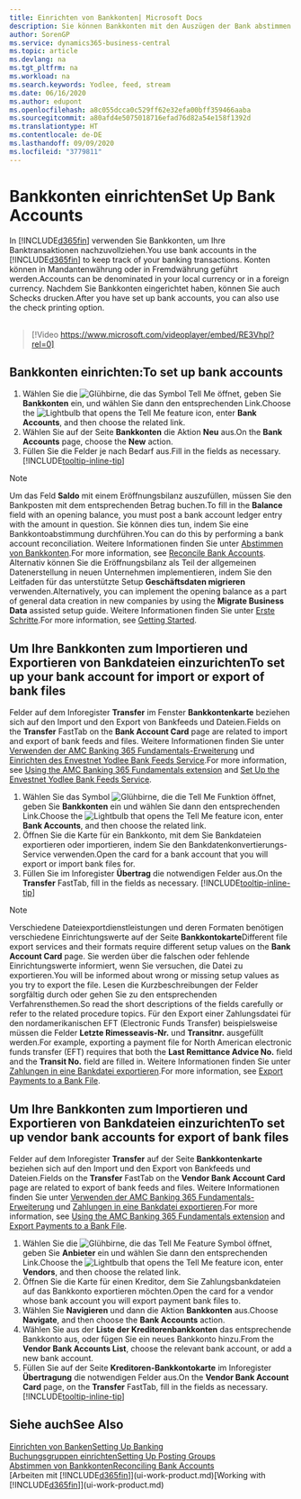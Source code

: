 ```yaml
---
title: Einrichten von Bankkonten| Microsoft Docs
description: Sie können Bankkonten mit den Auszügen der Bank abstimmen.
author: SorenGP
ms.service: dynamics365-business-central
ms.topic: article
ms.devlang: na
ms.tgt_pltfrm: na
ms.workload: na
ms.search.keywords: Yodlee, feed, stream
ms.date: 06/16/2020
ms.author: edupont
ms.openlocfilehash: a8c055dcca0c529ff62e32efa00bff359466aaba
ms.sourcegitcommit: a80afd4e5075018716efad76d82a54e158f1392d
ms.translationtype: HT
ms.contentlocale: de-DE
ms.lasthandoff: 09/09/2020
ms.locfileid: "3779811"
---
```

# <a name="set-up-bank-accounts"></a><span data-ttu-id="a6e63-103">Bankkonten einrichten</span><span class="sxs-lookup"><span data-stu-id="a6e63-103">Set Up Bank Accounts</span></span>
<span data-ttu-id="a6e63-104">In [!INCLUDE[d365fin](includes/d365fin_md.md)] verwenden Sie Bankkonten, um Ihre Banktransaktionen nachzuvollziehen.</span><span class="sxs-lookup"><span data-stu-id="a6e63-104">You use bank accounts in the [!INCLUDE[d365fin](includes/d365fin_md.md)] to keep track of your banking transactions.</span></span> <span data-ttu-id="a6e63-105">Konten können in Mandantenwährung oder in Fremdwährung geführt werden.</span><span class="sxs-lookup"><span data-stu-id="a6e63-105">Accounts can be denominated in your local currency or in a foreign currency.</span></span> <span data-ttu-id="a6e63-106">Nachdem Sie Bankkonten eingerichtet haben, können Sie auch Schecks drucken.</span><span class="sxs-lookup"><span data-stu-id="a6e63-106">After you have set up bank accounts, you can also use the check printing option.</span></span><br><br>  

> [!Video https://www.microsoft.com/videoplayer/embed/RE3Vhpl?rel=0]

## <a name="to-set-up-bank-accounts"></a><span data-ttu-id="a6e63-107">Bankkonten einrichten:</span><span class="sxs-lookup"><span data-stu-id="a6e63-107">To set up bank accounts</span></span>
1. <span data-ttu-id="a6e63-108">Wählen Sie die ![Glühbirne, die das Symbol Tell Me](media/ui-search/search_small.png "Was möchten Sie tun?") öffnet, geben Sie **Bankkonten** ein, und wählen Sie dann den entsprechenden Link.</span><span class="sxs-lookup"><span data-stu-id="a6e63-108">Choose the ![Lightbulb that opens the Tell Me feature](media/ui-search/search_small.png "Tell me what you want to do") icon, enter **Bank Accounts**, and then choose the related link.</span></span>
2. <span data-ttu-id="a6e63-109">Wählen Sie auf der Seite **Bankkonten** die Aktion **Neu** aus.</span><span class="sxs-lookup"><span data-stu-id="a6e63-109">On the **Bank Accounts** page, choose the **New** action.</span></span>
3. <span data-ttu-id="a6e63-110">Füllen Sie die Felder je nach Bedarf aus.</span><span class="sxs-lookup"><span data-stu-id="a6e63-110">Fill in the fields as necessary.</span></span> [!INCLUDE[tooltip-inline-tip](includes/tooltip-inline-tip_md.md)]

> [!NOTE]
> <span data-ttu-id="a6e63-111">Um das Feld **Saldo** mit einem Eröffnungsbilanz auszufüllen, müssen Sie den Bankposten mit dem entsprechenden Betrag buchen.</span><span class="sxs-lookup"><span data-stu-id="a6e63-111">To fill in the **Balance** field with an opening balance, you must post a bank account ledger entry with the amount in question.</span></span> <span data-ttu-id="a6e63-112">Sie können dies tun, indem Sie eine Bankkontoabstimmung durchführen.</span><span class="sxs-lookup"><span data-stu-id="a6e63-112">You can do this by performing a bank account reconciliation.</span></span> <span data-ttu-id="a6e63-113">Weitere Informationen finden Sie unter [Abstimmen von Bankkonten](bank-how-reconcile-bank-accounts-separately.md).</span><span class="sxs-lookup"><span data-stu-id="a6e63-113">For more information, see [Reconcile Bank Accounts](bank-how-reconcile-bank-accounts-separately.md).</span></span> <span data-ttu-id="a6e63-114">Alternativ können Sie die Eröffnungsbilanz als Teil der allgemeinen Datenerstellung in neuen Unternehmen implementieren, indem Sie den Leitfaden für das unterstützte Setup **Geschäftsdaten migrieren** verwenden.</span><span class="sxs-lookup"><span data-stu-id="a6e63-114">Alternatively, you can implement the opening balance as a part of general data creation in new companies by using the **Migrate Business Data** assisted setup guide.</span></span> <span data-ttu-id="a6e63-115">Weitere Informationen finden Sie unter [Erste Schritte](product-get-started.md).</span><span class="sxs-lookup"><span data-stu-id="a6e63-115">For more information, see [Getting Started](product-get-started.md).</span></span>

## <a name="to-set-up-your-bank-account-for-import-or-export-of-bank-files"></a><span data-ttu-id="a6e63-116">Um Ihre Bankkonten zum Importieren und Exportieren von Bankdateien einzurichten</span><span class="sxs-lookup"><span data-stu-id="a6e63-116">To set up your bank account for import or export of bank files</span></span>
<span data-ttu-id="a6e63-117">Felder auf dem Inforegister **Transfer** im Fenster **Bankkontenkarte** beziehen sich auf den Import und den Export von Bankfeeds und Dateien.</span><span class="sxs-lookup"><span data-stu-id="a6e63-117">Fields on the **Transfer** FastTab on the **Bank Account Card** page are related to import and export of bank feeds and files.</span></span> <span data-ttu-id="a6e63-118">Weitere Informationen finden Sie unter [Verwenden der AMC Banking 365 Fundamentals-Erweiterung](ui-extensions-amc-banking.md) und [Einrichten des Envestnet Yodlee Bank Feeds Service](bank-how-setup-bank-statement-service.md).</span><span class="sxs-lookup"><span data-stu-id="a6e63-118">For more information, see [Using the AMC Banking 365 Fundamentals extension](ui-extensions-amc-banking.md) and [Set Up the Envestnet Yodlee Bank Feeds Service](bank-how-setup-bank-statement-service.md).</span></span>

1. <span data-ttu-id="a6e63-119">Wählen Sie das Symbol ![Glühbirne, die die Tell Me Funktion öffnet](media/ui-search/search_small.png "Was möchten Sie tun?"), geben Sie **Bankkonten** ein und wählen Sie dann den entsprechenden Link.</span><span class="sxs-lookup"><span data-stu-id="a6e63-119">Choose the ![Lightbulb that opens the Tell Me feature](media/ui-search/search_small.png "Tell me what you want to do") icon, enter **Bank Accounts**, and then choose the related link.</span></span>
2. <span data-ttu-id="a6e63-120">Öffnen Sie die Karte für ein Bankkonto, mit dem Sie Bankdateien exportieren oder importieren, indem Sie den Bankdatenkonvertierungs-Service verwenden.</span><span class="sxs-lookup"><span data-stu-id="a6e63-120">Open the card for a bank account that you will export or import bank files for.</span></span>
3. <span data-ttu-id="a6e63-121">Füllen Sie im Inforegister **Übertrag** die notwendigen Felder aus.</span><span class="sxs-lookup"><span data-stu-id="a6e63-121">On the **Transfer** FastTab, fill in the fields as necessary.</span></span> [!INCLUDE[tooltip-inline-tip](includes/tooltip-inline-tip_md.md)]

> [!NOTE]  
>   <span data-ttu-id="a6e63-122">Verschiedene Dateiexportdienstleistungen und deren Formaten benötigen verschiedene Einrichtungswerte auf der Seite **Bankkontokarte**</span><span class="sxs-lookup"><span data-stu-id="a6e63-122">Different file export services and their formats require different setup values on the **Bank Account Card** page.</span></span> <span data-ttu-id="a6e63-123">Sie werden über die falschen oder fehlende Einrichtungswerte informiert, wenn Sie versuchen, die Datei zu exportieren.</span><span class="sxs-lookup"><span data-stu-id="a6e63-123">You will be informed about wrong or missing setup values as you try to export the file.</span></span> <span data-ttu-id="a6e63-124">Lesen die Kurzbeschreibungen der Felder sorgfältig durch oder gehen Sie zu den entsprechenden Verfahrensthemen.</span><span class="sxs-lookup"><span data-stu-id="a6e63-124">So read the short descriptions of the fields carefully or refer to the related procedure topics.</span></span> <span data-ttu-id="a6e63-125">Für den Export einer Zahlungsdatei für den nordamerikanischen EFT (Electronic Funds Transfer) beispielsweise müssen die Felder **Letzte Rimesseavis-Nr.** und **Transitnr.** ausgefüllt werden.</span><span class="sxs-lookup"><span data-stu-id="a6e63-125">For example, exporting a payment file for North American electronic funds transfer (EFT) requires that both the **Last Remittance Advice No.** field and the **Transit No.** field are filled in.</span></span> <span data-ttu-id="a6e63-126">Weitere Informationen finden Sie unter [Zahlungen in eine Bankdatei exportieren](finance-make-payments-with-bank-data-conversion-service-or-sepa-credit-transfer.md#exporting-payments-to-a-bank-file).</span><span class="sxs-lookup"><span data-stu-id="a6e63-126">For more information, see [Export Payments to a Bank File](finance-make-payments-with-bank-data-conversion-service-or-sepa-credit-transfer.md#exporting-payments-to-a-bank-file).</span></span>

## <a name="to-set-up-vendor-bank-accounts-for-export-of-bank-files"></a><span data-ttu-id="a6e63-127">Um Ihre Bankkonten zum Importieren und Exportieren von Bankdateien einzurichten</span><span class="sxs-lookup"><span data-stu-id="a6e63-127">To set up vendor bank accounts for export of bank files</span></span>

<span data-ttu-id="a6e63-128">Felder auf dem Inforegister **Transfer** auf der Seite **Bankkontenkarte** beziehen sich auf den Import und den Export von Bankfeeds und Dateien.</span><span class="sxs-lookup"><span data-stu-id="a6e63-128">Fields on the **Transfer** FastTab on the **Vendor Bank Account Card** page are related to export of bank feeds and files.</span></span> <span data-ttu-id="a6e63-129">Weitere Informationen finden Sie unter [Verwenden der AMC Banking 365 Fundamentals-Erweiterung](ui-extensions-amc-banking.md) und [Zahlungen in eine Bankdatei exportieren](finance-make-payments-with-bank-data-conversion-service-or-sepa-credit-transfer.md#exporting-payments-to-a-bank-file).</span><span class="sxs-lookup"><span data-stu-id="a6e63-129">For more information, see [Using the AMC Banking 365 Fundamentals extension](ui-extensions-amc-banking.md) and [Export Payments to a Bank File](finance-make-payments-with-bank-data-conversion-service-or-sepa-credit-transfer.md#exporting-payments-to-a-bank-file).</span></span>

1. <span data-ttu-id="a6e63-130">Wählen Sie die ![Glühbirne, die das Tell Me Feature](media/ui-search/search_small.png "Tell Me-Funktion") Symbol öffnet, geben Sie **Anbieter** ein und wählen Sie dann den entsprechenden Link.</span><span class="sxs-lookup"><span data-stu-id="a6e63-130">Choose the ![Lightbulb that opens the Tell Me feature](media/ui-search/search_small.png "Tell me what you want to do") icon, enter **Vendors**, and then choose the related link.</span></span>
2. <span data-ttu-id="a6e63-131">Öffnen Sie die Karte für einen Kreditor, dem Sie Zahlungsbankdateien auf das Bankkonto exportieren möchten.</span><span class="sxs-lookup"><span data-stu-id="a6e63-131">Open the card for a vendor whose bank account you will export payment bank files to.</span></span>
3. <span data-ttu-id="a6e63-132">Wählen Sie **Navigieren** und dann die Aktion **Bankkonten** aus.</span><span class="sxs-lookup"><span data-stu-id="a6e63-132">Choose **Navigate**, and then choose the **Bank Accounts** action.</span></span>
4. <span data-ttu-id="a6e63-133">Wählen Sie aus der **Liste der Kreditorenbankkonten** das entsprechende Bankkonto aus, oder fügen Sie ein neues Bankkonto hinzu.</span><span class="sxs-lookup"><span data-stu-id="a6e63-133">From the **Vendor Bank Accounts List**, choose the relevant bank account, or add a new bank account.</span></span>  
5. <span data-ttu-id="a6e63-134">Füllen Sie auf der Seite **Kreditoren-Bankkontokarte** im Inforegister **Übertragung** die notwendigen Felder aus.</span><span class="sxs-lookup"><span data-stu-id="a6e63-134">On the **Vendor Bank Account Card** page, on the **Transfer** FastTab, fill in the fields as necessary.</span></span> [!INCLUDE[tooltip-inline-tip](includes/tooltip-inline-tip_md.md)]

## <a name="see-also"></a><span data-ttu-id="a6e63-135">Siehe auch</span><span class="sxs-lookup"><span data-stu-id="a6e63-135">See Also</span></span>

[<span data-ttu-id="a6e63-136">Einrichten von Banken</span><span class="sxs-lookup"><span data-stu-id="a6e63-136">Setting Up Banking</span></span>](bank-setup-banking.md)  
[<span data-ttu-id="a6e63-137">Buchungsgruppen einrichten</span><span class="sxs-lookup"><span data-stu-id="a6e63-137">Setting Up Posting Groups</span></span>](finance-posting-groups.md)  
[<span data-ttu-id="a6e63-138">Abstimmen von Bankkonten</span><span class="sxs-lookup"><span data-stu-id="a6e63-138">Reconciling Bank Accounts</span></span>](bank-manage-bank-accounts.md)  
<span data-ttu-id="a6e63-139">[Arbeiten mit [!INCLUDE[d365fin](includes/d365fin_md.md)]](ui-work-product.md)</span><span class="sxs-lookup"><span data-stu-id="a6e63-139">[Working with [!INCLUDE[d365fin](includes/d365fin_md.md)]](ui-work-product.md)</span></span>
